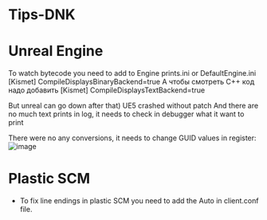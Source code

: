 # Tips-DNK

# Unreal Engine


To watch bytecode you need to add to Engine prints.ini or DefaultEngine.ini
[Kismet]
CompileDisplaysBinaryBackend=true
А чтобы смотреть С++ код надо добавить
[Kismet]
CompileDisplaysTextBackend=true

But unreal can go down after that) UE5 crashed without patch
And there are no much text prints in log, it needs to check in debugger what it want to print


There were no any conversions, it needs to change GUID values in register:
![image](https://user-images.githubusercontent.com/14108292/154050415-724f22a9-745f-4e0c-b269-c389515725f3.png)



# Plastic SCM

 - To fix line endings in plastic SCM you need to add the <AutoEolConversion>Auto</AutoEolConversion> in client.conf file.

